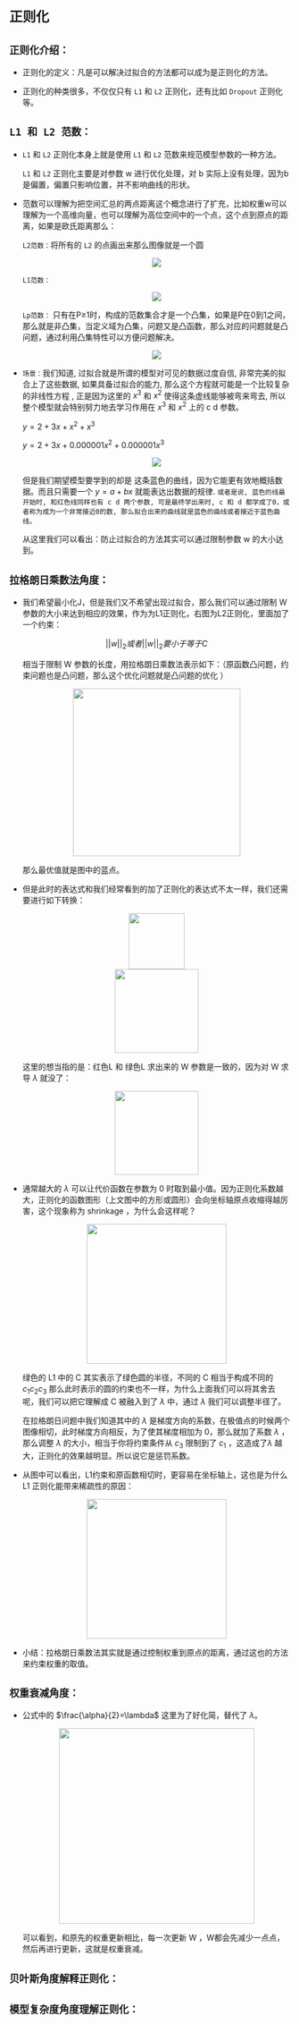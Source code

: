 # `正则化`

## `正则化介绍：`

* 正则化的定义：凡是可以解决过拟合的方法都可以成为是正则化的方法。

* 正则化的种类很多，不仅仅只有 `L1` 和 `L2` 正则化，还有比如 `Dropout` 正则化等。

## `L1 和 L2 范数：`

* `L1` 和 `L2` 正则化本身上就是使用 `L1` 和 `L2` 范数来规范模型参数的一种方法。

    `L1` 和 `L2` 正则化主要是对参数 w 进行优化处理，对 b 实际上没有处理，因为b是偏置，偏置只影响位置，并不影响曲线的形状。


* 范数可以理解为把空间汇总的两点距离这个概念进行了扩充，比如权重w可以理解为一个高维向量，也可以理解为高位空间中的一个点，这个点到原点的距离，如果是欧氏距离那么：

  `L2范数：`将所有的 `L2` 的点画出来那么图像就是一个圆
  
    <div align=center><img src="./static/L2.jpg"/></div>

  `L1范数：`

    <div align=center><img src="./static/L1.jpg"/></div>

  `Lp范数：` 只有在P≥1时，构成的范数集合才是一个凸集，如果是P在0到1之间，那么就是非凸集，当定义域为凸集，问题又是凸函数，那么对应的问题就是凸问题，通过利用凸集特性可以方便问题解决。

    <div align=center><img src="./static/Lp范数.jpg"/></div>

* `场景：`我们知道, 过拟合就是所谓的模型对可见的数据过度自信, 非常完美的拟合上了这些数据, 如果具备过拟合的能力, 那么这个方程就可能是一个比较复杂的非线性方程 , 正是因为这里的 $x^3$ 和 $x^2$ 使得这条虚线能够被弯来弯去, 所以整个模型就会特别努力地去学习作用在 $x^3$ 和 $x^2$ 上的 c d 参数。

    $y=2+3x+x^2+x^3$

    $y=2+3x+0.000001x^2+0.000001x^3$

    <div align=center><img src="./static/过拟合.jpg"/></div>

    但是我们期望模型要学到的却是 这条蓝色的曲线，因为它能更有效地概括数据。而且只需要一个 $y=a+bx$ 就能表达出数据的规律. `或者是说, 蓝色的线最开始时, 和红色线同样也有 c d 两个参数, 可是最终学出来时, c 和 d 都学成了0，或者称为成为一个非常接近0的数, 那么拟合出来的曲线就是蓝色的曲线或者接近于蓝色曲线。`

    从这里我们可以看出：防止过拟合的方法其实可以通过限制参数 w 的大小达到。



## `拉格朗日乘数法角度：`


* 我们希望最小化J，但是我们又不希望出现过拟合，那么我们可以通过限制 W 参数的大小来达到相应的效果，作为为L1正则化，右图为L2正则化，里面加了一个约束：
  
  $$||w||_2或者||w||_2要小于等于C$$
  
  相当于限制 W 参数的长度，用拉格朗日乘数法表示如下：（原函数凸问题，约束问题也是凸问题，那么这个优化问题就是凸问题的优化 ）

    <div align=center><img height ="300" src="./static/拉格朗日角度.jpg"/></div>

    那么最优值就是图中的蓝点。

* 但是此时的表达式和我们经常看到的加了正则化的表达式不太一样，我们还需要进行如下转换：

    <div align=center><img height ="100" src="./static/拉格朗日角度2.jpg"/></div>
    
    <div align=center><img height ="150" src="./static/拉格朗日角度3.jpg"/></div>

    这里的想当指的是：红色L 和 绿色L 求出来的 W 参数是一致的，因为对 W 求导 $\lambda$ 就没了：

    <div align=center><img height ="150" src="./static/拉格朗日角度4.jpg"/></div>


* 通常越大的 $\lambda$ 可以让代价函数在参数为 0 时取到最小值。因为正则化系数越大，正则化的函数图形（上文图中的方形或圆形）会向坐标轴原点收缩得越厉害，这个现象称为 shrinkage ，为什么会这样呢？

    <div align=center><img height ="250" src="./static/拉格朗日角度5.jpg"/></div>

    绿色的 L1 中的 C 其实表示了绿色圆的半径，不同的 C 相当于构成不同的 $c_1 c_2 c_3$ 那么此时表示的圆的约束也不一样，为什么上面我们可以将其舍去呢，我们可以把它理解成 C 被融入到了 $\lambda$ 中，通过 $\lambda$ 我们可以调整半径了。

    在拉格朗日问题中我们知道其中的 $\lambda$ 是梯度方向的系数，在极值点的时候两个图像相切，此时梯度方向相反，为了使其梯度相加为 0，那么就加了系数 $\lambda$ ，那么调整 $\lambda$ 的大小，相当于你将约束条件从 $c_3$ 限制到了 $c_1$ ，这造成了$\lambda$ 越大，正则化的效果越明显。所以说它是惩罚系数。

* 从图中可以看出，L1约束和原函数相切时，更容易在坐标轴上，这也是为什么 L1 正则化能带来稀疏性的原因：
  
    <div align=center><img height ="250" src="./static/L1和L2.jpg"/></div>

* 小结：拉格朗日乘数法其实就是通过控制权重到原点的距离，通过这也的方法来约束权重的取值。


## `权重衰减角度：`

* 公式中的 $\frac{\alpha}{2}=\lambda$ 这里为了好化简，替代了 $\lambda$。
    

    <div align=center><img height ="350" src="./static/权重衰减角度1.jpg"/></div>

    可以看到，和原先的权重更新相比，每一次更新 W ，W都会先减少一点点，然后再进行更新，这就是权重衰减。

## `贝叶斯角度解释正则化：`



## `模型复杂度角度理解正则化：`




